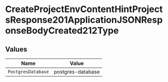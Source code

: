 # CreateProjectEnvContentHintProjectsResponse201ApplicationJSONResponseBodyCreated212Type


## Values

| Name               | Value              |
| ------------------ | ------------------ |
| `PostgresDatabase` | postgres-database  |